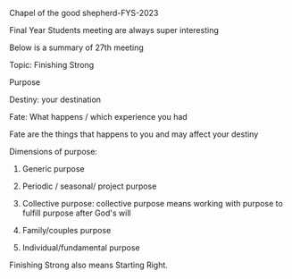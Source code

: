 

Chapel of the good shepherd-FYS-2023

Final Year Students meeting are always super interesting

Below is a summary of 27th meeting

Topic: Finishing  Strong

Purpose

Destiny: your destination

Fate: What happens / which experience you had 

Fate are the things that happens to you and may affect your destiny

Dimensions of purpose:
1. Generic purpose 

2. Periodic / seasonal/ project  purpose

3. Collective purpose: collective purpose means working with purpose to fulfill purpose after God's will

4. Family/couples purpose

5. Individual/fundamental purpose

Finishing Strong also means Starting Right.
